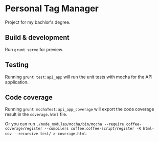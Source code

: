 # Personal Tag Manager
Project for my bachlor's degree.

## Build & development

Run `grunt serve` for preview.

## Testing

Running `grunt test:api_app` will run the unit tests with mocha for the API application.

## Code coverage

Running `grunt mochaTest:api_app_coverage` will export the code coverage result in the `coverage.html` file.

Or you can run `./node_modules/mocha/bin/mocha --require coffee-coverage/register --compilers coffee:coffee-script/register -R html-cov --recursive test/ > coverage.html`.
